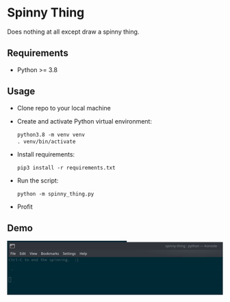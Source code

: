 # Spinny Thing

Does nothing at all except draw a spinny thing.

## Requirements

- Python >= 3.8

## Usage

- Clone repo to your local machine
- Create and activate Python virtual environment:

  ```
  python3.8 -m venv venv
  . venv/bin/activate
  ```

- Install requirements:

  ```
  pip3 install -r requirements.txt
  ```

- Run the script:

  ```
  python -m spinny_thing.py
  ```

- Profit

## Demo

![Spin all the things](./demo.gif)
